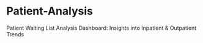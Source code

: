 # Patient-Analysis
Patient Waiting List Analysis Dashboard: Insights into Inpatient &amp; Outpatient Trends
